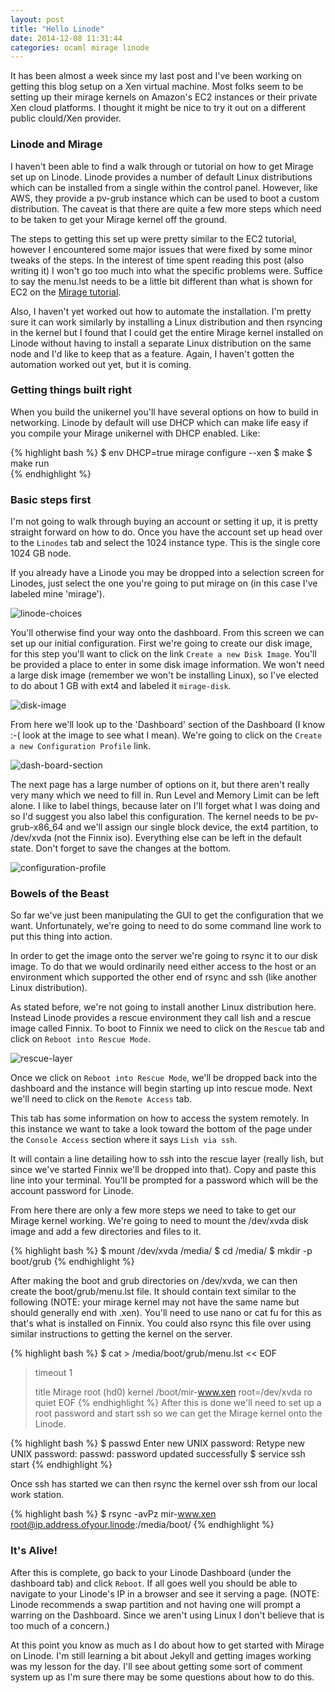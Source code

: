 ```yaml
---
layout: post
title: "Hello Linode"
date: 2014-12-08 11:31:44
categories: ocaml mirage linode 
---
```

It has been almost a week since my last post and I've been working on getting this blog setup on a Xen virtual machine. Most folks seem to be setting up their mirage kernels on Amazon's EC2 instances or their private Xen cloud platforms. I thought it might be nice to try it out on a different public clould/Xen provider. 

### Linode and Mirage 

I haven't been able to find a walk through or tutorial on how to get Mirage set up on Linode. Linode provides a number of default Linux distributions which can be installed from a single within the control panel. However, like AWS, they provide a pv-grub instance which can be used to boot a custom distribution. The caveat is that there are quite a few more steps which need to be taken to get your Mirage kernel off the ground. 

The steps to getting this set up were pretty similar to the EC2 tutorial, however I encountered some major issues that were fixed by some minor tweaks of the steps. In the interest of time spent reading this post (also writing it) I won't go too much into what the specific problems were. Suffice to say the menu.lst needs to be a little bit different than what is shown for EC2 on the [Mirage tutorial](http://openmirage.org/wiki/xen-boot). 

Also, I haven't yet worked out how to automate the installation. I'm pretty sure it can work similarly by installing a Linux distribution and then rsyncing in the kernel but I found that I could get the entire Mirage kernel installed on Linode without having to install a separate Linux distribution on the same node and I'd like to keep that as a feature. Again, I haven't gotten the automation worked out yet, but it is coming. 

### Getting things built right

When you build the unikernel you'll have several options on how to build in networking. Linode by default will use DHCP which can make life easy if you compile your Mirage unikernel with DHCP enabled. Like:

{% highlight bash %}
$ env DHCP=true mirage configure --xen
$ make
$ make run  
{% endhighlight %} 

### Basic steps first 

I'm not going to walk through buying an account or setting it up, it is pretty straight forward on how to do. Once you have the account set up head over to the `Linodes` tab and select the 1024 instance type. This is the single core 1024 GB node.

If you already have a Linode you may be dropped into a selection screen for Linodes, just select the one you're going to put mirage on (in this case I've labeled mine 'mirage'). 

![linode-choices](/assets/linode-screenshot-1.png)

You'll otherwise find your way onto the dashboard. From this screen we can set up our initial configuration. First we're going to create our disk image, for this step you'll want to click on the link `Create a new Disk Image`. You'll be provided a place to enter in some disk image information. We won't need a large disk image (remember we won't be installing Linux), so I've elected to do about 1 GB with ext4 and labeled it `mirage-disk`. 

![disk-image](/assets/mirage-disk-image.png)

From here we'll look up to the 'Dashboard' section of the Dashboard (I know :-( look at the image to see what I mean). We're going to click on the `Create a new Configuration Profile` link. 

![dash-board-section](/assets/dashboard-configuration.png)

The next page has a large number of options on it, but there aren't really very many which we need to fill in. Run Level and Memory Limit can be left alone. I like to label things, because later on I'll forget what I was doing and so I'd suggest you also label this configuration. The kernel needs to be pv-grub-x86_64 and we'll assign our single block device, the ext4 partition, to /dev/xvda (not the Finnix iso). Everything else can be left in the default state. Don't forget to save the changes at the bottom.

![configuration-profile](/assets/configuration-profile.png)

### Bowels of the Beast 

So far we've just been manipulating the GUI to get the configuration that we want. Unfortunately, we're going to need to do some command line work to put this thing into action. 

In order to get the image onto the server we're going to rsync it to our disk image. To do that we would ordinarily need either access to the host or an environment which supported the other end of rsync and ssh (like another Linux distribution). 

As stated before, we're not going to install another Linux distribution here. Instead Linode provides a rescue environment they call lish and a rescue image called Finnix. To boot to Finnix we need to click on the `Rescue` tab and click on `Reboot into Rescue Mode`. 

![rescue-layer](/assets/rescue-layer.png)

Once we click on `Reboot into Rescue Mode`, we'll be dropped back into the dashboard and the instance will begin starting up into rescue mode. Next we'll need to click on the `Remote Access` tab. 

This tab has some information on how to access the system remotely. In this instance we want to take a look toward the bottom of the page under the `Console Access` section where it says `Lish via ssh`. 

It will contain a line detailing how to ssh into the rescue layer (really lish, but since we've started Finnix we'll be dropped into that). Copy and paste this line into your terminal. You'll be prompted for a password which will be the account password for Linode. 

From here there are only a few more steps we need to take to get our Mirage kernel working. We're going to need to mount the /dev/xvda disk image and add a few directories and files to it.

{% highlight bash %} 
$ mount /dev/xvda /media/
$ cd /media/ 
$ mkdir -p boot/grub
{% endhighlight %}

After making the boot and grub directories on /dev/xvda, we can then create the boot/grub/menu.lst file. It should contain text similar to the following (NOTE: your mirage kernel may not have the same name but should generally end with .xen). You'll need to use nano or cat fu for this as that's what is installed on Finnix. You could also rsync this file over using similar instructions to getting the kernel on the server. 

{% highlight bash %}
$ cat > /media/boot/grub/menu.lst << EOF
> timeout 1
>
> title Mirage
> root (hd0)
> kernel /boot/mir-www.xen root=/dev/xvda ro quiet
> EOF
{% endhighlight %}
After this is done we'll need to set up a root password and start ssh so we can get the Mirage kernel onto the Linode. 

{% highlight bash %}
$ passwd
Enter new UNIX password: 
Retype new UNIX password: 
passwd: password updated successfully 
$ service ssh start
{% endhighlight %}

Once ssh has started we can then rsync the kernel over ssh from our local work station. 

{% highlight bash %}
$ rsync -avPz mir-www.xen root@ip.address.ofyour.linode:/media/boot/
{% endhighlight %}

### It's Alive!

After this is complete, go back to your Linode Dashboard (under the dashboard tab) and click `Reboot`. If all goes well you should be able to navigate to your Linode's IP in a browser and see it serving a page. (NOTE: Linode recommends a swap partition and not having one will prompt a warring on the Dashboard. Since we aren't using Linux I don't believe that is too much of a concern.) 

At this point you know as much as I do about how to get started with Mirage on Linode. I'm still learning a bit about Jekyll and getting images working was my lesson for the day. I'll see about getting some sort of comment system up as I'm sure there may be some questions about how to do this. 
